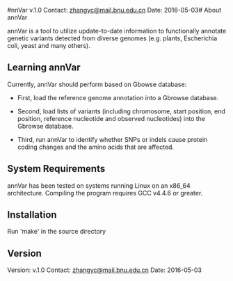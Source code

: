 #nnVar v.1.0
Contact: zhangyc@mail.bnu.edu.cn
Date: 2016-05-03# About annVar

annVar is a tool to utilize update-to-date information to functionally annotate genetic variants detected from diverse genomes (e.g. plants, Escherichia coli, yeast and many others).

## Learning annVar

Currently, annVar should perform based on Gbowse database:

- First, load the reference genome annotation into a Gbrowse database.

- Second, load lists of variants (including chromosome, start position, end position, reference nucleotide and observed nucleotides) into the Gbrowse database.

-  Third, run annVar to identify whether SNPs or indels cause protein coding changes and the amino acids that are affected.


## System Requirements

annVar has been tested on systems running Linux on an x86_64 architecture.
Compiling the program requires GCC v4.4.6 or greater.


## Installation

Run 'make' in the source directory


## Version

Version: v.1.0
Contact: zhangyc@mail.bnu.edu.cn
Date: 2016-05-03
